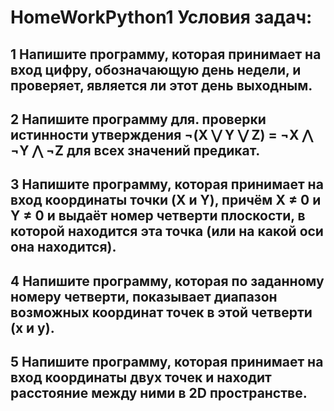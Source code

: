 # HomeWorkPython1 Условия задач:
## 1 Напишите программу, которая принимает на вход цифру, обозначающую день недели, и проверяет, является ли этот день выходным.

## 2 Напишите программу для. проверки истинности утверждения ¬(X ⋁ Y ⋁ Z) = ¬X ⋀ ¬Y ⋀ ¬Z для всех значений предикат.

## 3 Напишите программу, которая принимает на вход координаты точки (X и Y), причём X ≠ 0 и Y ≠ 0 и выдаёт номер четверти плоскости, в которой находится эта точка (или на какой оси она находится).

## 4 Напишите программу, которая по заданному номеру четверти, показывает диапазон возможных координат точек в этой четверти (x и y).

## 5 Напишите программу, которая принимает на вход координаты двух точек и находит расстояние между ними в 2D пространстве.
